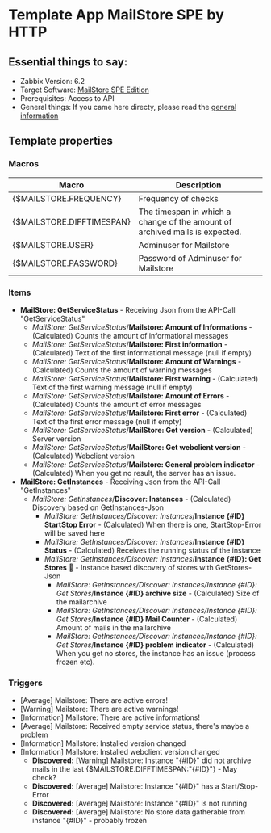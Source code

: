 # Template App MailStore SPE by HTTP
## Essential things to say:
* Zabbix Version: 6.2
* Target Software: [MailStore SPE Edition](https://www.mailstore.com/de/produkte/mailstore-spe/)
* Prerequisites: Access to API
* General things: If you came here directy, please read the [general information](../readme.md)
## Template properties
### Macros

| Macro | Description |
| --- | --- |
| {$MAILSTORE.FREQUENCY} | Frequency of checks |
| {$MAILSTORE.DIFFTIMESPAN} | The timespan in which a change of the amount of archived mails is expected. |
| {$MAILSTORE.USER} | Adminuser for Mailstore |
| {$MAILSTORE.PASSWORD} | Password of Adminuser for Mailstore |

### Items
* **MailStore: GetServiceStatus** - Receiving Json from the API-Call "GetServiceStatus"
  * *MailStore: GetServiceStatus*/**Mailstore: Amount of Informations** - (Calculated) Counts the amount of informational messages
  * *MailStore: GetServiceStatus*/**Mailstore: First information** - (Calculated) Text of the first informational message (null if empty)
  * *MailStore: GetServiceStatus*/**Mailstore: Amount of Warnings** - (Calculated) Counts the amount of warning messages
  * *MailStore: GetServiceStatus*/**Mailstore: First warning** - (Calculated) Text of the first warning message (null if empty)
  * *MailStore: GetServiceStatus*/**Mailstore: Amount of Errors** - (Calculated) Counts the amount of error messages
  * *MailStore: GetServiceStatus*/**Mailstore: First error** - (Calculated) Text of the first error message (null if empty)
  * *MailStore: GetServiceStatus*/**MailStore: Get version** - (Calculated) Server version
  * *MailStore: GetServiceStatus*/**MailStore: Get webclient version** - (Calculated) Webclient version
  * *MailStore: GetServiceStatus*/**Mailstore: General problem indicator** - (Calculated) When you get no result, the server has an issue.
* **MailStore: GetInstances** - Receiving Json from the API-Call "GetInstances"
  * *MailStore: GetInstances*/**Discover: Instances** - (Calculated) Discovery based on GetInstances-Json
    * *MailStore: GetInstances/Discover: Instances*/**Instance {#ID} StartStop Error** - (Calculated) When there is one, StartStop-Error will be saved here
    * *MailStore: GetInstances/Discover: Instances*/**Instance {#ID} Status** - (Calculated) Receives the running status of the instance
    * *MailStore: GetInstances/Discover: Instances*/**Instance {#ID}: Get Stores** :microscope: - Instance based discovery of stores with GetStores-Json
      * *MailStore: GetInstances/Discover: Instances/Instance {#ID}: Get Stores*/**Instance {#ID} archive size** - (Calculated) Size of the mailarchive
      * *MailStore: GetInstances/Discover: Instances/Instance {#ID}: Get Stores*/**Instance {#ID} Mail Counter** - (Calculated) Amount of mails in the mailarchive
      * *MailStore: GetInstances/Discover: Instances/Instance {#ID}: Get Stores*/**Instance {#ID} problem indicator** - (Calculated) When you get no stores, the instance has an issue (process frozen etc).
### Triggers
* [Average] Mailstore: There are active errors!
* [Warning] Mailstore: There are active warnings!
* [Information] Mailstore: There are active informations!
* [Average] Mailstore: Received empty service status, there's maybe a problem
* [Information] Mailstore: Installed version changed
* [Information] Mailstore: Installed webclient version changed
  * **Discovered:** [Warning] Mailstore: Instance "{#ID}" did not archive mails in the last {$MAILSTORE.DIFFTIMESPAN:"{#ID}"} - May check?
  * **Discovered:** [Average] Mailstore: Instance "{#ID}" has a Start/Stop-Error
  * **Discovered:** [Average] Mailstore: Instance "{#ID}" is not running
  * **Discovered:** [Average] Mailstore: No store data gatherable from instance "{#ID}" - probably frozen
